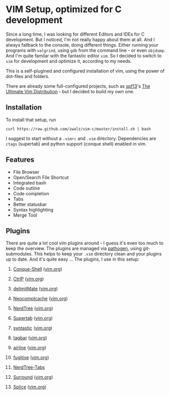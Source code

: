 VIM Setup, optimized for C development
======================================

Since a long time, I was looking for different Editors and IDEs for C development.
But I noticed, I'm not really happy about them at all. And I always fallback to the console, doing different things.
Either running your programs with `valgrind`, using `gdb` from the command line - or even `objdump`.
And I'm quite familar with the fantastic editor `vim`. So I decided to switch to `vim` for development and optimize it, according to my needs.

This is a self-plugined and configured installation of vim, using the power of dot-files and folders.

There are already some full-configured projects, such as [spf13](http://spf13.com/)'s [The Ultimate Vim Distribution](http://vim.spf13.com/) - but I decided to build my own one.

Installation
------------

To install that setup, run
```
curl https://raw.github.com/iwalz/vim-c/master/install.sh | bash
```
I suggest to start without a `.vimrc` and `.vim` directory. Dependencies are `ctags` (supertab) and python support (conque shell) enabled in vim.

Features
--------

 * File Browser
 * Open/Search File Shortcut
 * Integrated bash
 * Code outline
 * Code completion
 * Tabs
 * Better statusbar
 * Syntax highlighting
 * Merge Tool

Plugins
-------

There are quite a lot cool vim plugins around - I guess it's even too much to keep the overview.
The plugins are managed via [pathogen](https://github.com/vim-scripts/pathogen.vim), using git-submodules. This helps to keep your `.vim` directory clean and your plugins up to date. 
And it's quite easy ... The plugins, I use in this setup:

1. [Conque-Shell](https://github.com/vim-scripts/Conque-Shell) ([vim.org](http://www.vim.org/scripts/script.php?script_id=2771))

2. [CtrlP](https://github.com/kien/ctrlp.vim) ([vim.org](http://www.vim.org/scripts/script.php?script_id=3736))

3. [delimitMate](https://github.com/Raimondi/delimitMate) ([vim.org](http://www.vim.org/scripts/script.php?script_id=2754))

4. [Neocomplcache](https://github.com/Shougo/neocomplcache.vim) ([vim.org](http://www.vim.org/scripts/script.php?script_id=2620))

5. [NerdTree](https://github.com/scrooloose/nerdtree) ([vim.org](http://www.vim.org/scripts/script.php?script_id=1658))

6. [Supertab](https://github.com/ervandew/supertab) ([vim.org](http://www.vim.org/scripts/script.php?script_id=1643))

7. [syntastic](https://github.com/scrooloose/syntastic) ([vim.org](http://www.vim.org/scripts/script.php?script_id=2736))

8. [tagbar](https://github.com/majutsushi/tagbar) ([vim.org](http://www.vim.org/scripts/script.php?script_id=3465))

9. [airline](https://github.com/bling/vim-airline) ([vim.org](http://www.vim.org/scripts/script.php?script_id=4661))

10. [fugitive](https://github.com/tpope/vim-fugitive) ([vim.org](http://www.vim.org/scripts/script.php?script_id=2975))

11. [NerdTree-Tabs](https://github.com/jistr/vim-nerdtree-tabs) 

12. [Surround](https://github.com/tpope/vim-surround) ([vim.org](http://www.vim.org/scripts/script.php?script_id=1697))

13. [Splice](https://github.com/sjl/splice.vim/) ([vim.org](http://www.vim.org/scripts/script.php?script_id=4026))
